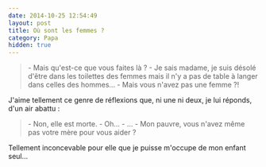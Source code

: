 ```yaml
---
date: 2014-10-25 12:54:49
layout: post
title: Où sont les femmes ?
category: Papa
hidden: true
---
```


> \- Mais qu'est-ce que vous faites là ?
> \- Je sais madame, je suis désolé d'être dans les toilettes des femmes mais il n'y a pas de table à langer dans celles des hommes...
> \- Mais vous n'avez pas une femme ?!

J'aime tellement ce genre de réflexions que, ni une ni deux, je lui réponds, d'un air abattu :

> \- Non, elle est morte.
> \- Oh...
> \- ...
> \- Mon pauvre, vous n'avez même pas votre mère pour vous aider ?

Tellement inconcevable pour elle que je puisse m'occupe de mon enfant seul...

